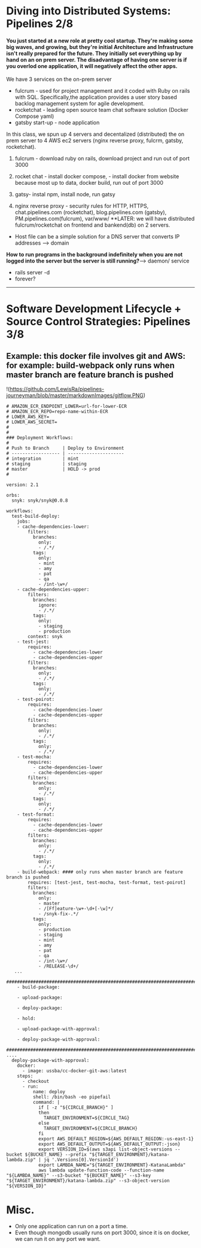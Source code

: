 # Diving into Distributed Systems: Pipelines 2/8

####  You just started at a new role at pretty cool startup. They're making some big waves, and growing, but they're initial Architecture and Infrastructure isn't really prepared for the future. They initially set everything up by hand on an on prem server. The disadvantage of having one server is if you overlod one application, it will negatively affect the other apps. 

We have 3 services on the on-prem server
- fulcrum - used for project management  and it coded with Ruby on rails with SQL. Specifically,the application provides a user story based backlog management system for agile development. 
- rocketchat - leading open source team chat software solution (Docker Compose yaml)
- gatsby start-up - node application 

In this class, we spun up 4 servers and decentalized (distributed) the on prem server to 4 AWS ec2 servers (nginx reverse proxy, fulcrm, gatsby, rocketchat). 

1. fulcrum - download ruby on rails, download project and run out of port 3000
2. rocket chat -  install docker compose, - install docker from website because most up to data, docker build, run out of port 3000

3. gatsy- instal npm, install node, run gatsy
4. nginx reverse proxy - security  rules for HTTP, HTTPS, chat.pipelines.com (rocketchat), blog.pipelines.com (gatsby), PM.pipelines.com(fulcrum),  var/www/
**LATER: we will have distributed fulcrum/rocketchat on frontend and bankend(db) on 2 servers. 

- Host file can be a simple solution for a DNS server that converts IP addresses --> domain

**How to run programs in the background indefinitely when you are not logged into the server but the server is still running?**--> daemon/ service 
- rails server -d
- forever? 
---

#  Software Development Lifecycle + Source Control Strategies: Pipelines 3/8
## Example: this docker file involves git and AWS: for example: build-webpack only runs when master branch are feature branch is pushed

!(https://github.com/LewisRa/pipelines-journeyman/blob/master/markdownImages/gitflow.PNG)
```
# AMAZON_ECR_ENDPOINT_LOWER=url-for-lower-ECR
# AMAZON_ECR_REPO=repo-name-within-ECR
# LOWER_AWS_KEY=
# LOWER_AWS_SECRET=
#
#
### Deployment Workflows:
#
# Push to Branch     | Deploy to Environment
# ------------------ | ---------------------
# integration        | mint
# staging            | staging
# master             | HOLD -> prod
#

version: 2.1

orbs:
  snyk: snyk/snyk@0.0.8

workflows:
  test-build-deploy:
    jobs:
    - cache-dependencies-lower:
        filters:
          branches:
            only:
            - /.*/
          tags:
            only:
            - mint
            - amy
            - pat
            - qa
            - /int-\w+/ 
    - cache-dependencies-upper:
        filters:
          branches:
            ignore:
            - /.*/
          tags:
            only:
            - staging
            - production
        context: snyk   
    - test-jest:
        requires: 
          - cache-dependencies-lower
          - cache-dependencies-upper
        filters:
          branches:
            only:
            - /.*/
          tags:
            only:
            - /.*/
    - test-poirot:
        requires: 
          - cache-dependencies-lower
          - cache-dependencies-upper
        filters:
          branches:
            only:
            - /.*/
          tags:
            only:
            - /.*/
    - test-mocha:
        requires: 
          - cache-dependencies-lower
          - cache-dependencies-upper
        filters:
          branches:
            only:
            - /.*/
          tags:
            only:
            - /.*/
    - test-format:
        requires:
          - cache-dependencies-lower
          - cache-dependencies-upper
        filters:
          branches:
            only:
            - /.*/
          tags:
            only:
            - /.*/    
    - build-webpack: #### only runs when master branch are feature branch is pushed 
        requires: [test-jest, test-mocha, test-format, test-poirot]
        filters:
          branches:
            only:
            - master
            - /[Ff]eature-\w+-\d+[-\w]*/
            - /snyk-fix-.*/
          tags:
            only:
            - production
            - staging
            - mint
            - amy
            - pat
            - qa
            - /int-\w+/
            - /RELEASE-\d+/
   ...
   ##########################################################################################################################
    - build-package:
        
    - upload-package:
    
    - deploy-package:
       
    - hold:
     
    - upload-package-with-approval:
       
    - deploy-package-with-approval:
     ##########################################################################################################################
....
  deploy-package-with-approval:
    docker:
      - image: ussba/cc-docker-git-aws:latest
    steps:
      - checkout
      - run:
          name: deploy
          shell: /bin/bash -eo pipefail
          command: |
            if [ -z "${CIRCLE_BRANCH}" ]
            then
              TARGET_ENVIRONMENT=${CIRCLE_TAG}
            else
              TARGET_ENVIRONMENT=${CIRCLE_BRANCH}
            fi
            export AWS_DEFAULT_REGION=${AWS_DEFAULT_REGION:-us-east-1}
            export AWS_DEFAULT_OUTPUT=${AWS_DEFAULT_OUTPUT:-json}
            export VERSION_ID=$(aws s3api list-object-versions --bucket ${BUCKET_NAME} --prefix "${TARGET_ENVIRONMENT}/katana-lambda.zip" | jq '.Versions[0].VersionId')
            export LAMBDA_NAME="${TARGET_ENVIRONMENT}-KatanaLambda"
            aws lambda update-function-code --function-name "${LAMBDA_NAME}" --s3-bucket "${BUCKET_NAME}" --s3-key "${TARGET_ENVIRONMENT}/katana-lambda.zip" --s3-object-version "${VERSION_ID}"
```
# Misc. 
- Only one application can run on a port a time. 
- Even though mongodb usually runs on port 3000, since it is on docker, we can run it on any port we want. 
